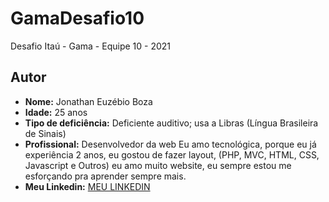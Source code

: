 # GamaDesafio10
Desafio Itaú - Gama - Equipe 10 - 2021
 

## Autor

* **Nome:** Jonathan Euzébio Boza
* **Idade:** 25 anos
* **Tipo de deficiência:** Deficiente auditivo; usa a Libras (Língua Brasileira de Sinais) 
* **Profissional:** Desenvolvedor da web Eu amo tecnológica, porque eu já experiência 2 anos, eu gostou de fazer layout, (PHP, MVC, HTML, CSS, Javascript e Outros) eu amo muito website, eu sempre estou me esforçando pra aprender sempre mais.
*  **Meu Linkedin:** <a target="_blank" href="https://www.linkedin.com/in/jonathan-euz%C3%A9bio-boza-8558a7222/">MEU LINKEDIN</a>
